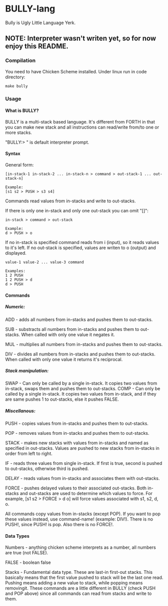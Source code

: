 # BULLY-lang
Bully is Ugly Little Language Yerk.

## NOTE: Interpreter wasn't writen yet, so for now enjoy this README.

### Compilation

You need to have Chicken Scheme installed.
Under linux run in code directory:

```
make bully 
```

### Usage

#### What is BULLY?

BULLY is a multi-stack based language. It's different from FORTH in that you can make new stack and all instructions can read/write from/to one or more stacks.

"BULLY:> " is default interpreter prompt.

#### Syntax

General form:

```
[in-stack-1 in-stack-2 ... in-stack-n > command > out-stack-1 ... out-stack-n]

Example:
[s1 s2 > PUSH > s3 s4]

```

Commands read values from in-stacks and write to out-stacks.

If there is only one in-stack and only one out-stack you can omit "[]":

```
in-stack > command > out-stack

Example:
d > PUSH > o
```

If no in-stack is specified command reads from i (input), so it reads values to it's left. If no out-stack is specified, values are writen to o (output) and displayed.

```
value-1 value-2 ... value-3 command

Examples:
1 2 PUSH
1 2 PUSH > d
d > PUSH
```

#### Commands

##### Numeric:

ADD   - adds all numbers from in-stacks and pushes them to out-stacks.

SUB   - substracts all numbers from in-stacks and pushes them to out-stacks. When called with only one value it negates it.

MUL   - multiplies all numbers from in-stacks and pushes them to out-stacks.

DIV   - divides all numbers from in-stacks and pushes them to out-stacks. When called with only one value it returns it's reciprocal.

##### Stack manipulation:

SWAP  - Can only be called by a single in-stack. It copies two values from in-stack, swaps them and pushes them to out-stacks.
COMP  - Can only be called by a single in-stack. It copies two values from in-stack, and if they are same pushes 1 to out-stacks, else it pushes FALSE.

##### Miscellanous:

PUSH  - copies values from in-stacks and pushes them to out-stacks.

POP   - removes values from in-stacks and pushes them to out-stacks.

STACK - makes new stacks with values from in-stacks and named as specified in out-stacks. Values are pushed to new stacks from in-stacks in order from left to right.

IF    - reads three values from single in-stack. If first is true, second is pushed to out-stacks, otherwise third is pushed.

DELAY - reads values from in-stacks and associates them with out-stacks.

FORCE - pushes delayed values to their associated out-stacks. Both in-stacks and out-stacks are used to determine which values to force. For example, [s1 s2 > FORCE > d o] will force values associated with s1, s2, d, o.

All commands copy values from in-stacks (except POP). If you want to pop these
values instead, use command-name! (example: DIV!). There is no PUSH!, since
PUSH! is pop. Also there is no FORCE!.

#### Data Types

Numbers - anything chicken scheme interprets as a number, all numbers are true (not FALSE).

FALSE 	- boolean false

Stacks	- Fundamental data type. These are last-in first-out stacks. This basically means that the first value pushed to stack will be the last one read. Pushing means adding a new value to stack, while popping means removingit. These commands are a little different in BULLY (check PUSH and POP above) since all commands can read from stacks and write to them.
